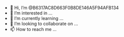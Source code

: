 - 👋 Hi, I’m @B6317AC8D663F0B8DE146A5F94AFB134
- 👀 I’m interested in ...
- 🌱 I’m currently learning ...
- 💞️ I’m looking to collaborate on ...
- 📫 How to reach me ...

<!---
B6317AC8D663F0B8DE146A5F94AFB134/B6317AC8D663F0B8DE146A5F94AFB134 is a ✨ special ✨ repository because its `README.md` (this file) appears on your GitHub profile.
You can click the Preview link to take a look at your changes.
--->
